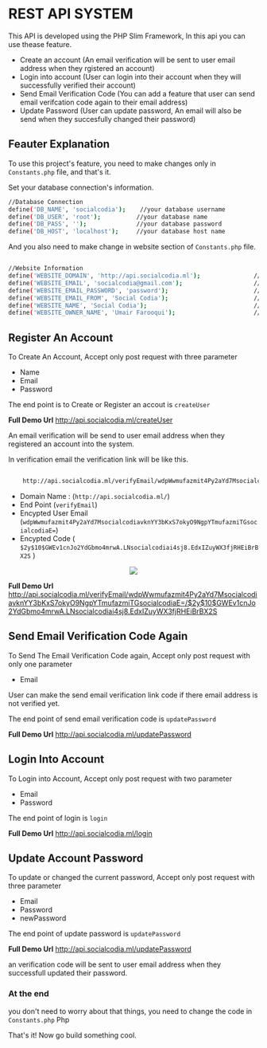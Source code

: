 # REST API SYSTEM

This API is developed using the PHP Slim Framework, In this api you can use thease feature.

* Create an account (An email verification will be sent to user email address when they rgistered an account)
* Login into account (User can login into their account when they will successfully verified their account)
* Send Email Verification Code (You can add a feature that user can send email verifcation code again to their email address)
* Update Password (User can update password, An email will also be send when they succesfully changed their password)


## Feauter Explanation

To use this project's feature, you need to make changes only in `Constants.php` file, and that's it.

Set your database connection's information.
```bash
//Database Connection
define('DB_NAME', 'socialcodia');    //your database username
define('DB_USER', 'root');          //your database name
define('DB_PASS', '');              //your database password
define('DB_HOST', 'localhost');     //your database host name
```

And you also need to make change in website section of `Constants.php` file.

```bash

//Website Information
define('WEBSITE_DOMAIN', 'http://api.socialcodia.ml');               //your domain name
define('WEBSITE_EMAIL', 'socialcodia@gmail.com');                    //your email address
define('WEBSITE_EMAIL_PASSWORD', 'password');                        //your email password
define('WEBSITE_EMAIL_FROM', 'Social Codia');                        // your website name here
define('WEBSITE_NAME', 'Social Codia');                              //your website name here
define('WEBSITE_OWNER_NAME', 'Umair Farooqui');                      //your name, we will send this name with email verification mail.

```

## Register An Account

To Create An Account, Accept only post request with three parameter
* Name
* Email
* Password

The end point is to Create or Register an accout is `createUser`

<b>Full Demo Url</b> <a href="http://api.socialcodia.ml/createUser">http://api.socialcodia.ml/createUser</a>


An email verification will be send to user email address when they registered an account into the system.

In verification email the verification link will be like this.

```bash

    http://api.socialcodia.ml/verifyEmail/wdpWwmufazmit4Py2aYd7MsocialcodiavknYY3bKxS7okyO9NgpYTmufazmiTGsocialcodiaE=/$2y$10$GWEv1cnJo2YdGbmo4mrwA.LNsocialcodiai4sj8.EdxIZuyWX3fjRHEiBrBX2S

```
* Domain Name : (` http://api.socialcodia.ml/ `)
* End Point (` verifyEmail `)
* Encypted User Email (` wdpWwmufazmit4Py2aYd7MsocialcodiavknYY3bKxS7okyO9NgpYTmufazmiTGsocialcodiaE= `)
* Encypted Code ( `$2y$10$GWEv1cnJo2YdGbmo4mrwA.LNsocialcodiai4sj8.EdxIZuyWX3fjRHEiBrBX2S` )

<p align="center">
    <img src="https://i.imgur.com/AGeCYFR.png" >
</p>

<b>Full Demo Url</b> <a href="http://api.socialcodia.ml/verifyEmail/wdpWwmufazmit4Py2aYd7MsocialcodiavknYY3bKxS7okyO9NgpYTmufazmiTGsocialcodiaE=/$2y$10$GWEv1cnJo2YdGbmo4mrwA.LNsocialcodiai4sj8.EdxIZuyWX3fjRHEiBrBX2S">http://api.socialcodia.ml/verifyEmail/wdpWwmufazmit4Py2aYd7MsocialcodiavknYY3bKxS7okyO9NgpYTmufazmiTGsocialcodiaE=/$2y$10$GWEv1cnJo2YdGbmo4mrwA.LNsocialcodiai4sj8.EdxIZuyWX3fjRHEiBrBX2S</a>


## Send Email Verification Code Again

To Send The Email Verification Code again, Accept only post request with only one parameter
* Email

User can make the send email verification link code if there email address is not verified yet.

The end point of send email verification code is `updatePassword`

<b>Full Demo Url</b> <a href="http://api.socialcodia.ml/updatePassword">http://api.socialcodia.ml/updatePassword</a>


## Login Into Account

To Login into Account, Accept only post request with two parameter
* Email
* Password

The end point of login is `login`

<b>Full Demo Url</b> <a href="http://api.socialcodia.ml/login">http://api.socialcodia.ml/login</a>


## Update Account Password

To update or changed the current password, Accept only post request with three parameter
* Email
* Password
* newPassword

The end point of update password is `updatePassword`

<b>Full Demo Url</b> <a href="http://api.socialcodia.ml/updatePassword">http://api.socialcodia.ml/updatePassword</a>

an verification code will be sent to user email address when they successfull updated their password.

### At the end

you don't need to worry about that things, you need to change the code in `Constants.php` Php

That's it! Now go build something cool.
